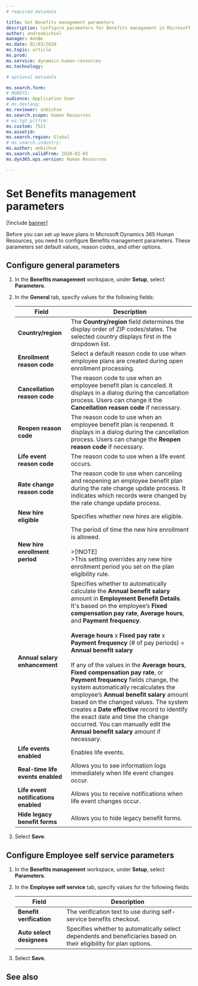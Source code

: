 ```yaml
---
# required metadata

title: Set Benefits management parameters
description: Configure parameters for Benefits management in Microsoft Dynamics 365 Human Resources.
author: andreabichsel
manager: AnnBe
ms.date: 02/03/2020
ms.topic: article
ms.prod: 
ms.service: dynamics-human-resources
ms.technology: 

# optional metadata

ms.search.form: 
# ROBOTS: 
audience: Application User
# ms.devlang: 
ms.reviewer: anbichse
ms.search.scope: Human Resources
# ms.tgt_pltfrm: 
ms.custom: 7521
ms.assetid: 
ms.search.region: Global
# ms.search.industry: 
ms.author: anbichse
ms.search.validFrom: 2020-02-03
ms.dyn365.ops.version: Human Resources

---
```


# Set Benefits management parameters

[!include [banner](includes/preview-feature.md)]

Before you can set up leave plans in Microsoft Dynamics 365 Human Resources, you need to configure Benefits management parameters. These parameters set default values, reason codes, and other options.

## Configure general parameters

1. In the **Benefits management** workspace, under **Setup**, select **Parameters**.

2. In the **General** tab, specify values for the following fields:

   | Field | Description |
   | --- | --- |
   | **Country/region** | The **Country/region** field determines the display order of ZIP codes/states. The selected country displays first in the dropdown list. |
   | **Enrollment reason code** | Select a default reason code to use when employee plans are created during open enrollment processing. |
   | **Cancellation reason code** | The reason code to use when an employee benefit plan is canceled. It displays in a dialog during the cancellation process. Users can change it the **Cancellation reason code** if necessary. |
   | **Reopen reason code** | The reason code to use when an employee benefit plan is reopened. It displays in a dialog during the cancellation process. Users can change the **Reopen reason code** if necessary. | 
   | **Life event reason code** | The reason code to use when a life event occurs. |
   | **Rate change reason code** | The reason code to use when canceling and reopening an employee benefit plan during the rate change update process. It indicates which records were changed by the rate change update process. |
   | **New hire eligible** | Specifies whether new hires are eligible. |
   | **New hire enrollment period** | The period of time the new hire enrollment is allowed.</br></br>>[!NOTE]</br>>This setting overrides any new hire enrollment period you set on the plan eligibility rule. | 
   | **Annual salary enhancement** | Specifies whether to automatically calculate the **Annual benefit salary** amount in **Employment Benefit Details**. It's based on the employee’s **Fixed compensation pay rate**, **Average hours**, and **Payment frequency**.</br></br>**Average hours** x **Fixed pay rate** x **Payment frequency** (# of pay periods) = **Annual benefit salary** </br></br>If any of the values in the **Average hours**, **Fixed compensation pay rate**, or **Payment frequency** fields change, the system automatically recalculates the employee’s **Annual benefit salary** amount based on the changed values. The system creates a **Date effective** record to identify the exact date and time the change occurred. You can manually edit the **Annual benefit salary** amount if necessary. |
   | **Life events enabled** | Enables life events. |
   | **Real-time life events enabled** | Allows you to see information logs immediately when life event changes occur. |
   | **Life event notifications enabled** | Allows you to receive notifications when life event changes occur. |
   | **Hide legacy benefit forms** | Allows you to hide legacy benefit forms. |

3. Select **Save**.

## Configure Employee self service parameters

1. In the **Benefits management** workspace, under **Setup**, select **Parameters**.

2. In the **Employee self service** tab, specify values for the following fields:

   | Field | Description |
   | --- | --- |
   | **Benefit verification** | The verification text to use during self-service benefits checkout. |
   | **Auto select designees** | Specifies whether to automatically select dependents and beneficiaries based on their eligibility for plan options. |

3. Select **Save**.

## See also